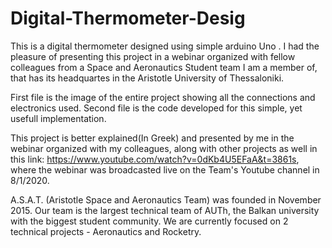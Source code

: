 # Digital-Thermometer-Desig
This is a digital thermometer designed using simple arduino Uno . I had the pleasure of presenting this project in a webinar organized with fellow colleagues from a Space and Aeronautics Student team I am a member of, that has its headquartes in the Aristotle University of Thessaloniki.

First file is the image of the entire project showing all the connections and electronics used.
Second file is the code developed for this simple, yet usefull implementation. 

This project is better explained(In Greek) and presented by me in the webinar organized with my colleagues, along with other projects as well in this link:
https://www.youtube.com/watch?v=0dKb4U5EFaA&t=3861s, where the webinar was broadcasted live on the Team's Youtube channel in 8/1/2020. 

A.S.A.T. (Aristotle Space and Aeronautics Team) was founded in November 2015. Our team is the largest technical team of AUTh, the Balkan university with the biggest student community. We are currently focused on 2 technical projects - Aeronautics and Rocketry.
